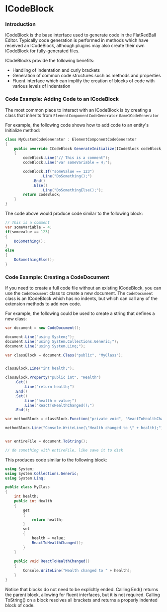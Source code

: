 # ICodeBlock

### Introduction

ICodeBlock is the base interface used to generate code in the FlatRedBall Editor. Typically code generation is performed in methods which have received an ICodeBlock, although plugins may also create their own ICodeBlock for fully-generated files.

ICodeBlocks provide the following benefits:

* Handling of indentation and curly brackets
* Generation of common code structures such as methods and properties
* Fluent interface which can implify the creation of blocks of code with various levels of indentation

### Code Example: Adding Code to an ICodeBlock

The most common place to interact with an ICodeBlock is by creating a class that inherits from `ElementComponentCodeGenerator` `Game1CodeGenerator`

For example, the following code shows how to add code to an entity's Initialize method:

```csharp
class MyCustomCodeGenerator : ElementComponentCodeGenerator
{
    public override ICodeBlock GenerateInitialize(ICodeBlock codeBlock, IElement element)
    {
        codeBlock.Line("// This is a comment");
        codeBlock.Line("var someVariable = 4;");

        codeBlock.If("someValue == 123")
                .Line("DoSomething();")
            .End()
            .Else()
                .Line("DoSomethingElse();");
        return codeBlock;
    }
}
```

The code above would produce code similar to the following block:

```csharp
// This is a comment
var someVariable = 4;
if(somevalue == 123)
{
    DoSomething();
}
else
{
    DoSomethingElse();
}
```

### Code Example: Creating a CodeDocument

If you need to create a full code file without an existing ICodeBlock, you can use the `CodeDocument` class to create a new document. The `CodeDocument` class is an ICodeBlock which has no indents, but which can call any of the extension methods to add new code.

For example, the following could be used to create a string that defines a new class:

```csharp
var document = new CodeDocument();

document.Line("using System;");
document.Line("using System.Collections.Generic;");
document.Line("using System.Linq;");

var classBlock = document.Class("public", "MyClass");


classBlock.Line("int health;");

classBlock.Property("public int", "Health")
    .Get()
        .Line("return health;")
    .End()
    .Set()
        .Line("health = value;")
        .Line("ReactToHealthChanged();")
    .End();

var methodBlock = classBlock.Function("private void", "ReactToHealthChanged");

methodBlock.Line("Console.WriteLine(\"Health changed to \" + health);");


var entireFile = document.ToString();

// do something with entireFile, like save it to disk
```

This produces code similar to the following block:

```csharp
using System;
using System.Collections.Generic;
using System.Linq;

public class MyClass
{
    int health;
    public int Health
    {
        get
        {
            return health;
        }
        set
        {
            health = value;
            ReactToHealthChanged();
        }
    }
    
    public void ReactToHealthChanged()
    {
        Console.WriteLine("Health changed to " + health);
    }
}
```

Notice that blocks do not need to be explicltly ended. Calling End() returns the parent block, allowing for fluent interfaces, but it is not required. Calling ToString() on a block resolves all brackets and returns a properly indented block of code.
